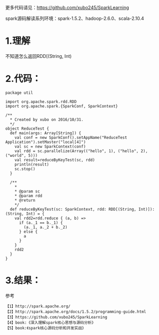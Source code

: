 
更多代码请见：https://github.com/xubo245/SparkLearning

spark源码解读系列环境：spark-1.5.2、hadoop-2.6.0、scala-2.10.4

# 1.理解 #

不知道怎么返回RDD[(String, Int)



# 2.代码： #

	package util
	
	import org.apache.spark.rdd.RDD
	import org.apache.spark.{SparkConf, SparkContext}
	
	/**
	  * Created by xubo on 2016/10/31.
	  */
	object ReduceTest {
	  def main(args: Array[String]) {
	    val conf = new SparkConf().setAppName("ReduceTest Application").setMaster("local[4]")
	    val sc = new SparkContext(conf)
	    val rdd = sc.parallelize(Array(("hello", 1), ("hello", 2), ("world", 5)))
	    val result=reduceByKeyTest(sc, rdd)
	    println(result)
	    sc.stop()
	  }
	
	  /**
	    * 
	    * @param sc
	    * @param rdd
	    * @return
	    */
	  def reduceByKeyTest(sc: SparkContext, rdd: RDD[(String, Int)]):(String, Int) = {
	    val rdd2=rdd.reduce { (a, b) =>
	      if (a._1 == b._1) {
	        (a._1, a._2 + b._2)
	      } else {
	        a
	      }
	    }
	    rdd2
	  }
	}




# 3.结果： #



参考

	【1】http://spark.apache.org/
	【2】http://spark.apache.org/docs/1.5.2/programming-guide.html
	【3】https://github.com/xubo245/SparkLearning
	【4】book:《深入理解spark核心思想与源码分析》
    【5】book:《spark核心源码分析和开发实战》
